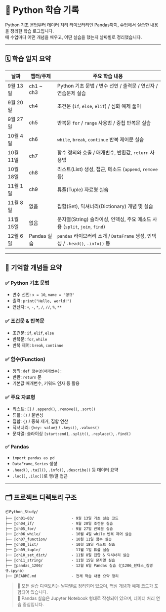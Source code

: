 # 🐍 Python 학습 기록

Python 기초 문법부터 데이터 처리 라이브러리인 Pandas까지, 수업에서 실습한 내용을 정리한 학습 로그입니다.  
매 수업마다 어떤 개념을 배우고, 어떤 실습을 했는지 날짜별로 정리했습니다.

---

## 🗓️ 학습 일지 요약

| 날짜         | 챕터/주제        | 주요 학습 내용                                                                  |
|--------------|------------------|----------------------------------------------------------------------------------|
| 9월 13일     | ch1 ~ ch3        | Python 기초 문법 / 변수 선언 / 출력문 / 연산자 / 연습문제 실습                |
| 9월 20일     | ch4              | 조건문 (`if`, `else`, `elif`) / 심화 예제 풀이                                 |
| 9월 27일     | ch5              | 반복문 `for` / `range` 사용법 / 중첩 반복문 실습                               |
| 10월 4일     | ch6              | `while`, `break`, `continue` 반복 제어문 실습                                  |
| 10월 11일    | ch7              | 함수 정의와 호출 / 매개변수, 반환값, `return` 사용법                           |
| 10월 18일    | ch8              | 리스트(List) 생성, 접근, 메소드 (`append`, `remove` 등)                        |
| 11월 1일     | ch9              | 튜플(Tuple) 자료형 실습                                                         |
| 11월 8일     | 없음             | 집합(Set), 딕셔너리(Dictionary) 개념 및 실습                                   |
| 11월 15일    | 없음             | 문자열(String) 슬라이싱, 인덱싱, 주요 메소드 사용 (`split`, `join`, `find`)   |
| 12월 6일     | Pandas 실습      | `pandas` 라이브러리 소개 / `DataFrame` 생성, 인덱싱 / `.head()`, `.info()` 등  |

---

## 🧠 기억할 개념들 요약

### ✅ Python 기초 문법

- 변수 선언: `x = 10`, `name = "명규"`
- 출력: `print("Hello, world!")`
- 연산자: `+`, `-`, `*`, `/`, `//`, `%`, `**`

### ✅ 조건문 & 반복문

- 조건문: `if`, `elif`, `else`
- 반복문: `for`, `while`
- 반복 제어: `break`, `continue`

### ✅ 함수(Function)

- 정의: `def 함수명(매개변수):`
- 반환: `return` 문
- 기본값 매개변수, 키워드 인자 등 활용

### ✅ 주요 자료형

- 리스트: `[]` / `.append()`, `.remove()`, `.sort()`
- 튜플: `()` / 불변성
- 집합: `{}` / 중복 제거, 집합 연산
- 딕셔너리: `{key: value}` / `.keys()`, `.values()`
- 문자열: 슬라이싱 `[start:end]`, `.split()`, `.replace()`, `.find()`

### ✅ Pandas

- `import pandas as pd`
- `DataFrame`, `Series` 생성
- `.head()`, `.tail()`, `.info()`, `.describe()` 등 데이터 요약
- `.loc[]`, `.iloc[]`로 행/열 접근

---

## 🗂️ 프로젝트 디렉토리 구조

```
📦Python_Study/
├── 📁ch01~03/                 - 9월 13일 기초 실습 코드
├── 📁ch04_if/                 - 9월 20일 조건문 실습
├── 📁ch05_for/                - 9월 27일 반복문 실습
├── 📁ch06_while/              - 10월 4일 while 반복 제어 실습
├── 📁ch07_function/           - 10월 11일 함수 실습
├── 📁ch08_list/               - 10월 18일 리스트 실습
├── 📁ch09_tuple/              - 11월 1일 튜플 실습
├── 📁ch10_set_dict/           - 11월 8일 집합 & 딕셔너리 실습
├── 📁ch11_string/             - 11월 15일 문자열 실습
├── 📁pandas_1206/             - 12월 6일 Pandas 실습 (📄1206_판다스_김명규.ipynb)
├── 📄README.md                - 전체 학습 내용 요약 정리
```


> 📌 모든 실습 디렉토리는 날짜별로 정리되어 있으며, 핵심 개념과 예제 코드가 포함되어 있습니다.  
> 📌 Pandas 실습은 Jupyter Notebook 형태로 작성되어 있으며, 데이터 처리 연습 중심입니다.


